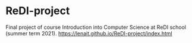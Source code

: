 # ReDI-project
Final project of course Introduction into Computer Science at ReDI school (summer term 2021).
https://lenait.github.io/ReDI-project/index.html
